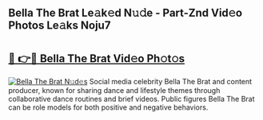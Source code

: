 ## Bella The Brat Le𝚊k𝚎d N𝚞𝚍e - Part-Znd Vid𝚎o Photos Le𝚊ks Noju7

# <h2><a href="http://fbfpmfx.evod.top/?m=Bella+The+Brat">🔗 👉🔴 Bella The Brat Vid𝚎o Ph𝚘t𝚘s</a></h2>

[![Bella The Brat N𝚞d𝚎s](https://i.imgur.com/8V9OHl7.gif)](http://fbfpmfx.evod.top/?m=Bella+The+Brat)
Social media celebrity Bella The Brat and content producer, known for sharing dance and lifestyle themes through collaborative dance routines and brief videos. Public figures Bella The Brat can be role models for both positive and negative behaviors. 
